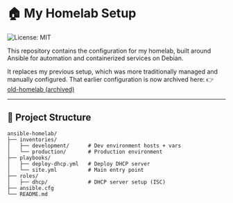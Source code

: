 # 🏠 My Homelab Setup
![License: MIT](https://img.shields.io/badge/License-MIT-green.svg)

This repository contains the configuration for my homelab, built around Ansible for automation and containerized services on Debian.

It replaces my previous setup, which was more traditionally managed and manually configured. That earlier configuration is now archived here: 👉 [old-homelab (archived)](https://github.com/simonhughxyz/homelab-setup-slackware)

---

## 📁 Project Structure

```plaintext
ansible-homelab/
├── inventories/
│   ├── development/      # Dev environment hosts + vars
│   └── production/       # Production environment
├── playbooks/
│   ├── deploy-dhcp.yml   # Deploy DHCP server
│   └── site.yml          # Main entry point
├── roles/
│   ├── dhcp/             # DHCP server setup (ISC)
├── ansible.cfg
└── README.md
